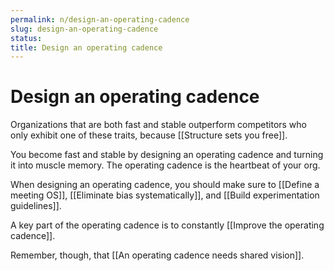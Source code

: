 ```yaml
---
permalink: n/design-an-operating-cadence
slug: design-an-operating-cadence
status: 
title: Design an operating cadence
---
```

# Design an operating cadence

Organizations that are both fast and stable outperform competitors who only exhibit one of these traits, because [[Structure sets you free]].

You become fast and stable by designing an operating cadence and turning it into muscle memory. The operating cadence is the heartbeat of your org.

When designing an operating cadence, you should make sure to [[Define a meeting OS]], [[Eliminate bias systematically]], and [[Build experimentation guidelines]].

A key part of the operating cadence is to constantly [[Improve the operating cadence]].

Remember, though, that [[An operating cadence needs shared vision]].
